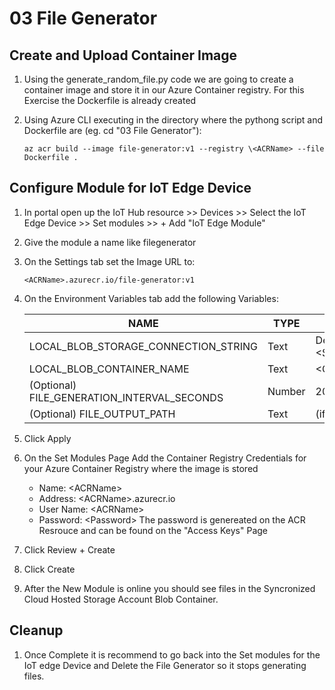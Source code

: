# 03 File Generator
## Create and Upload Container Image
1. Using the generate_random_file.py code we are going to create a container image and store it in our Azure Container registry. For this Exercise the Dockerfile is already created

1. Using Azure CLI executing in the directory where the pythong script and Dockerfile are (eg. cd "03 File Generator"):
    ```
    az acr build --image file-generator:v1 --registry \<ACRName> --file Dockerfile .
    ```
## Configure Module for IoT Edge Device
1. In portal open up the IoT Hub resource >> Devices >> Select the IoT Edge Device >> Set modules >> + Add "IoT Edge Module"
1. Give the module a name like filegenerator
1. On the Settings tab set the Image URL to:
    ```
    <ACRName>.azurecr.io/file-generator:v1
    ```
1. On the Environment Variables tab add the following Variables:
    
    | NAME                                        | TYPE   | VALUE                                                                               |
    | ------------------------------------------- | ------ | ----------------------------------------------------------------------------------- |
    | LOCAL_BLOB_STORAGE_CONNECTION_STRING        | Text   | DefaultEndpointsProtocol=https;BlobEndpoint=http://\<StorageBlobModuleName>:11002/\<StorageAccountName>;AccountName=\<StorageAccountName>;AccountKey=\<AccountKey>                                                                  |
    | LOCAL_BLOB_CONTAINER_NAME                   | Text   | \<ContainerName>                                                                    |
    | (Optional) FILE_GENERATION_INTERVAL_SECONDS | Number | 2048  (in Bytes; if not set will default to 1024 Bytes)                             |
    | (Optional) FILE_OUTPUT_PATH                 | Text   | <path>  (if not set will default to: '/app/output/'  - Recommended to not set this) |
    
1. Click Apply
1. On the Set Modules Page Add the Container Registry Credentials for your Azure Container Registry where the image is stored
    - Name: \<ACRName\>
    - Address: \<ACRName\>.azurecr.io
    - User Name: \<ACRName\>
    - Password: \<Password\> The password is genereated on the ACR Resrouce and can be found on the "Access Keys" Page
1. Click Review + Create
1. Click Create
1. After the New Module is online you should see files in the Syncronized Cloud Hosted Storage Account Blob Container.
## Cleanup
1. Once Complete it is recommend to go back into the Set modules for the IoT edge Device and Delete the File Generator so it stops generating files.
